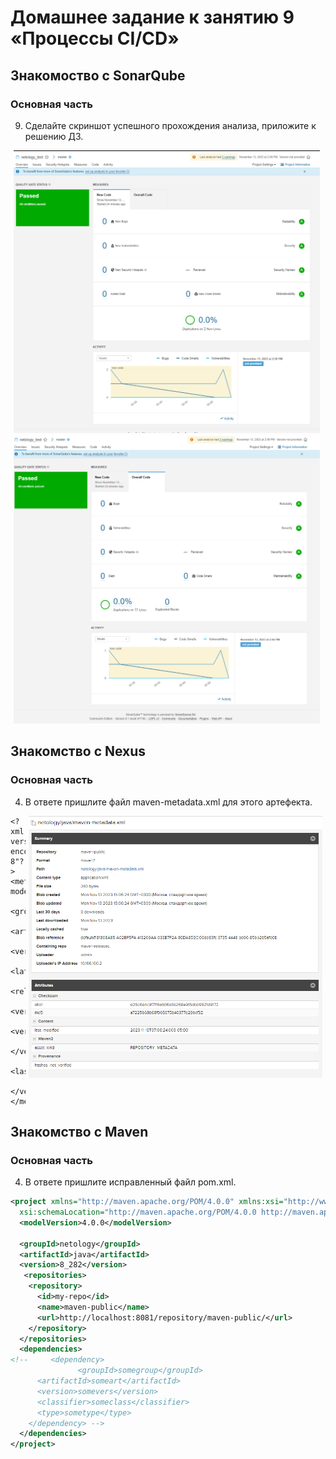 # Домашнее задание к занятию 9 «Процессы CI/CD»
## Знакомоство с SonarQube
  ### Основная часть
 9. Сделайте скриншот успешного прохождения анализа, приложите к решению ДЗ.
<p>
  <img   src='https://github.com/gemeral68/devops_netology/blob/main/mnt-homeworks/09-ci-03-cicd/sonar1.png' width='490' hspace="5">
  <img   src='https://github.com/gemeral68/devops_netology/blob/main/mnt-homeworks/09-ci-03-cicd/sonar2.png' width='490' hspace="5">
</p>

## Знакомство с Nexus
### Основная часть
4. В ответе пришлите файл maven-metadata.xml для этого артефекта.

<img align="right" src='https://github.com/gemeral68/devops_netology/blob/main/mnt-homeworks/09-ci-03-cicd/maven.png' width='470' hspace="5" alt="image" />

    <?xml version="1.0" encoding="UTF-8"?>
    <metadata modelVersion="1.1.0">
      <groupId>netology</groupId>
      <artifactId>java</artifactId>
      <versioning>
        <latest>8_102</latest>
        <release>8_102</release>
        <versions>
          <version>8_102</version>
        </versions>
        <lastUpdated>20231113120623</lastUpdated>
      </versioning>
    </metadata>

  
## Знакомство с Maven
### Основная часть

4. В ответе пришлите исправленный файл pom.xml.
```xml
<project xmlns="http://maven.apache.org/POM/4.0.0" xmlns:xsi="http://www.w3.org/2001/XMLSchema-instance"
  xsi:schemaLocation="http://maven.apache.org/POM/4.0.0 http://maven.apache.org/xsd/maven-4.0.0.xsd">
  <modelVersion>4.0.0</modelVersion>

  <groupId>netology</groupId>
  <artifactId>java</artifactId>
  <version>8_282</version>
   <repositories>
    <repository>
      <id>my-repo</id>
      <name>maven-public</name>
      <url>http://localhost:8081/repository/maven-public/</url>
    </repository>
  </repositories>
  <dependencies>
<!--     <dependency>
               <groupId>somegroup</groupId>
      <artifactId>someart</artifactId>
      <version>somevers</version>
      <classifier>someclass</classifier>
      <type>sometype</type>
    </dependency> -->
  </dependencies>
</project>
```
  

